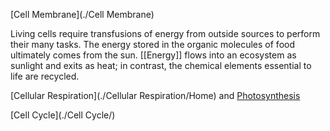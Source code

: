 [Cell Membrane](./Cell Membrane)

Living cells require transfusions of energy from outside sources to perform their many tasks. The energy stored in the organic molecules of food ultimately comes from the sun. [[Energy]] flows into an ecosystem as sunlight and exits as heat; in contrast, the chemical elements essential to life are recycled.

[Cellular Respiration](./Cellular Respiration/Home) and [Photosynthesis](./Photosynthesis/)

[Cell Cycle](./Cell Cycle/)